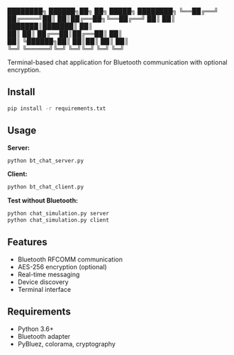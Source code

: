 ████████╗     ██████╗██╗  ██╗ █████╗ ████████╗
╚══██╔══╝    ██╔════╝██║  ██║██╔══██╗╚══██╔══╝
   ██║       ██║     ███████║███████║   ██║   
   ██║       ██║     ██╔══██║██╔══██║   ██║   
   ██║       ╚██████╗██║  ██║██║  ██║   ██║   
   ╚═╝        ╚═════╝╚═╝  ╚═╝╚═╝  ╚═╝   ╚═╝   

Terminal-based chat application for Bluetooth communication with optional encryption.

## Install

```bash
pip install -r requirements.txt
```

## Usage

**Server:**
```bash
python bt_chat_server.py
```

**Client:**
```bash
python bt_chat_client.py
```

**Test without Bluetooth:**
```bash
python chat_simulation.py server
python chat_simulation.py client
```

## Features

- Bluetooth RFCOMM communication
- AES-256 encryption (optional)
- Real-time messaging
- Device discovery
- Terminal interface

## Requirements

- Python 3.6+
- Bluetooth adapter
- PyBluez, colorama, cryptography

